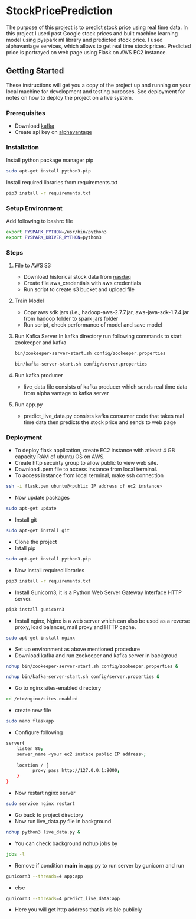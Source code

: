 # StockPricePrediction
The purpose of this project is to predict stock price using real time data. In this project I used past Google stock prices and built machine learning model using pyspark ml library and predicted stock price. I used alphavantage services, which allows to get real time stock prices. Predicted price is portrayed on web page using Flask on AWS EC2 instance.

## Getting Started
These instructions will get you a copy of the project up and running on your local machine for development and testing purposes.
See deployment for notes on how to deploy the project on a live system.

### Prerequisites
* Download [kafka](https://kafka.apache.org/)
* Create api key on [alphavantage](https://www.alphavantage.co/)

### Installation
Install python package manager pip
```bash
sudo apt-get install python3-pip
```
Install required libraries from requirements.txt
```bash
pip3 install -r requirements.txt
```

### Setup Environment
Add following to bashrc file
```bash
export PYSPARK_PYTHON=/usr/bin/python3
export PYSPARK_DRIVER_PYTHON=python3
```

### Steps
1. File to AWS S3
    * Download historical stock data from [nasdaq](https://www.nasdaq.com/market-activity/stocks/goog)
    * Create file aws_credentials with aws credentials
    * Run script to create s3 bucket and upload file
 
2. Train Model
    * Copy aws sdk jars (i.e., hadoop-aws-2.7.7.jar, aws-java-sdk-1.7.4.jar from hadoop folder to spark jars folder
    * Run script, check performance of model and save model

3. Run Kafka Server
    In kafka directory run following commands to start zookeeper and kafka
    ```bash
    bin/zookeeper-server-start.sh config/zookeeper.properties
    ```
    ```bash
    bin/kafka-server-start.sh config/server.properties
    ```

4. Run kafka producer
    * live_data file consists of kafka producer which sends real time data from alpha vantage to kafka server

5. Run app.py
    * predict_live_data.py consists kafka consumer code that takes real time data then predicts the stock price and sends to web page

### Deployment
   - To deploy flask application, create EC2 instance with atleast 4 GB capacity RAM of ubuntu OS on AWS.
   - Create http secuirty group to allow public to view web site.
   - Download .pem file to access instance from local terminal.
   - To access instance from local terminal, make ssh connection 
   ```bash
   ssh -i flask.pem ubuntu@<public IP address of ec2 instance>
   ```
   - Now update packages 
   ```bash
   sudo apt-get update
   ```
   - Install git 
   ```bash
   sudo apt-get install git
   ```
   - Clone the project
   - Intall pip 
   ```bash
   sudo apt-get install python3-pip
   ```
   - Now install required libraries
   ```bash
   pip3 install -r requirements.txt
   ```
   - Install Gunicorn3, it is a Python Web Server Gateway Interface HTTP server.
   ```bash
   pip3 install gunicorn3
   ```
   - Install nginx, Nginx is a web server which can also be used as a reverse proxy, load balancer, mail proxy and HTTP cache.
   ```bash
   sudo apt-get install nginx
   ```
   - Set up environment as above mentioned procedure
   - Download kafka and run zookeeper and kafka server in backgroud
   ```bash
   nohup bin/zookeeper-server-start.sh config/zookeeper.properties &
   ```
   ```bash
   nohup bin/kafka-server-start.sh config/server.properties &
   ```
   - Go to nginx sites-enabled directory 
   ```bash
   cd /etc/nginx/sites-enabled
   ```
   - create new file
   ```bash
   sudo nano flaskapp
   ```
   - Configure following 
   ```bash
   server{
       listen 80;
       server_name <your ec2 instace public IP address>;
       
       location / {
             proxy_pass http://127.0.0.1:8000;
       }
   }
   ```
   - Now restart nginx server
   ```bash
   sudo service nginx restart
   ```
   - Go back to project directory
   - Now run live_data.py file in background
   ```bash
   nohup python3 live_data.py &
   ```
   - You can check background nohup jobs by
   ```bash
   jobs -l
   ```
   - Remove if condition __main__ in app.py to run server by gunicorn and run
   ```bash
   gunicorn3 --threads=4 app:app
   ```
   - else
   ```bash
   gunicorn3 --threads=4 predict_live_data:app
   ```
   - Here you will get http address that is visible publicly
